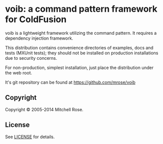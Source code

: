 # voib: a command pattern framework for ColdFusion

voib is a lightweight framework utilizing the command pattern.
It requires a dependency injection framework.

This distribution contains convenience directories of examples, docs and tests (MXUnit tests); they should not be installed on production installations due to security concerns.

For non-production, simplest installation, just place the distribution under the web root.

It's git repository can be found at https://github.com/mrose/voib

## Copyright

Copyright © 2005-2014 Mitchell Rose.

## License
See [LICENSE](https://github.com/mrose/voib/tree/master/LICENSE) for details.
